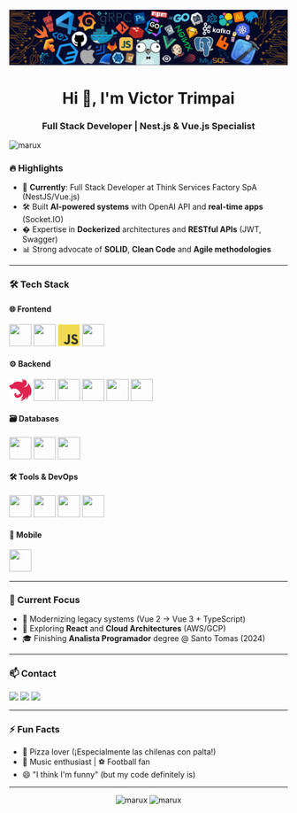 ![Github Banner](https://github.com/Jaydeep-Yadav/Jaydeep-Yadav/blob/main/banner.png)

<h1 align="center">Hi 👋, I'm Victor Trimpai</h1>
<h3 align="center">Full Stack Developer | Nest.js & Vue.js Specialist</h3>

<p align="left"> <img src="https://komarev.com/ghpvc/?username=marux&label=Profile%20views&color=0e75b6&style=flat" alt="marux" /> </p>

### 🔥 Highlights
- 💼 **Currently**: Full Stack Developer at Think Services Factory SpA (NestJS/Vue.js)
- 🛠️ Built **AI-powered systems** with OpenAI API and **real-time apps** (Socket.IO)
- � Expertise in **Dockerized** architectures and **RESTful APIs** (JWT, Swagger)
- 📊 Strong advocate of **SOLID**, **Clean Code** and **Agile methodologies**

---

### 🛠️ Tech Stack

#### 🌐 **Frontend**
<p>
  <a href="https://vuejs.org/" target="_blank"><img src="https://cdn.jsdelivr.net/gh/devicons/devicon/icons/vuejs/vuejs-original.svg" width="40" height="40"/></a>
  <a href="https://vitejs.dev/" target="_blank"><img src="https://vitejs.dev/logo.svg" width="40" height="40"/></a>
  <a href="https://developer.mozilla.org/en-US/docs/Web/JavaScript" target="_blank"><img src="https://raw.githubusercontent.com/devicons/devicon/master/icons/javascript/javascript-original.svg" width="40" height="40"/></a>
  <a href="https://getbootstrap.com/" target="_blank"><img src="https://cdn.jsdelivr.net/gh/devicons/devicon/icons/bootstrap/bootstrap-original.svg" width="40" height="40"/></a>
</p>

#### ⚙️ **Backend**
<p>
  <a href="https://nestjs.com/" target="_blank"><img src="https://raw.githubusercontent.com/devicons/devicon/master/icons/nestjs/nestjs-original.svg" width="40" height="40"/></a>
  <a href="https://nodejs.org" target="_blank"><img src="https://cdn.jsdelivr.net/gh/devicons/devicon/icons/nodejs/nodejs-original.svg" width="40" height="40"/></a>
  <a href="https://www.typescriptlang.org/" target="_blank"><img src="https://cdn.jsdelivr.net/gh/devicons/devicon/icons/typescript/typescript-original.svg" width="40" height="40"/></a>
  <a href="https://www.python.org" target="_blank"><img src="https://cdn.jsdelivr.net/gh/devicons/devicon/icons/python/python-original.svg" width="40" height="40"/></a>
  <a href="https://www.java.com" target="_blank"><img src="https://cdn.jsdelivr.net/gh/devicons/devicon/icons/java/java-original.svg" width="40" height="40"/></a>
  <a href="https://dotnet.microsoft.com/" target="_blank"><img src="https://cdn.jsdelivr.net/gh/devicons/devicon/icons/dot-net/dot-net-original.svg" width="40" height="40"/></a>
</p>

#### 🗃️ **Databases**
<p>
  <a href="https://www.postgresql.org" target="_blank"><img src="https://cdn.jsdelivr.net/gh/devicons/devicon/icons/postgresql/postgresql-original.svg" width="40" height="40"/></a>
  <a href="https://www.mysql.com/" target="_blank"><img src="https://cdn.jsdelivr.net/gh/devicons/devicon/icons/mysql/mysql-original.svg" width="40" height="40"/></a>
  <a href="https://www.microsoft.com/en-us/sql-server" target="_blank"><img src="https://cdn.jsdelivr.net/gh/devicons/devicon/icons/microsoftsqlserver/microsoftsqlserver-plain.svg" width="40" height="40"/></a>
</p>

#### 🛠️ **Tools & DevOps**
<p>
  <a href="https://www.docker.com/" target="_blank"><img src="https://cdn.jsdelivr.net/gh/devicons/devicon/icons/docker/docker-original.svg" width="40" height="40"/></a>
  <a href="https://git-scm.com/" target="_blank"><img src="https://cdn.jsdelivr.net/gh/devicons/devicon/icons/git/git-original.svg" width="40" height="40"/></a>
  <a href="https://bitbucket.org/" target="_blank"><img src="https://cdn.jsdelivr.net/gh/devicons/devicon/icons/bitbucket/bitbucket-original.svg" width="40" height="40"/></a>
  <a href="https://postman.com" target="_blank"><img src="https://www.vectorlogo.zone/logos/getpostman/getpostman-icon.svg" width="40" height="40"/></a>
</p>

#### 📱 **Mobile**
<p>
  <a href="https://developer.android.com" target="_blank"><img src="https://cdn.jsdelivr.net/gh/devicons/devicon/icons/android/android-original.svg" width="40" height="40"/></a>
</p>

---

### 🌱 Current Focus
- 🔭 Modernizing legacy systems (Vue 2 → Vue 3 + TypeScript)
- 🌱 Exploring **React** and **Cloud Architectures** (AWS/GCP)
- 🎓 Finishing **Analista Programador** degree @ Santo Tomas (2024)

---

### 📫 Contact
<p>
  <a href="https://linkedin.com/in/victor-manuel-trimpai-andrade-9803b4258" target="_blank"><img src="https://img.shields.io/badge/LinkedIn-0077B5?style=for-the-badge&logo=linkedin&logoColor=white"/></a>
  <a href="mailto:victor.trimpai1987@gmail.com" target="_blank"><img src="https://img.shields.io/badge/Gmail-D14836?style=for-the-badge&logo=gmail&logoColor=white"/></a>
  <a href="https://trimpaidev.netlify.app/" target="_blank"><img src="https://img.shields.io/badge/Portfolio-FF5722?style=for-the-badge&logo=google-chrome&logoColor=white"/></a>
</p>

---

### ⚡ Fun Facts
- 🍕 Pizza lover (¡Especialmente las chilenas con palta!)
- 🎸 Music enthusiast | ⚽ Football fan
- 😄 "I think I'm funny" (but my code definitely is)

---

<p align="center">
  <img src="https://github-readme-stats.vercel.app/api/top-langs?username=marux&show_icons=true&theme=radical&layout=compact" alt="marux" />
  <img src="https://github-readme-streak-stats.herokuapp.com/?user=marux&theme=radical" alt="marux" />
</p>
